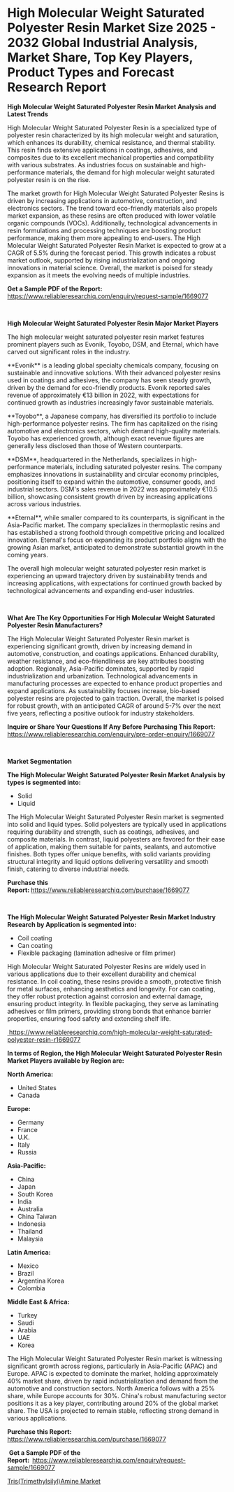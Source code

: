 <p><h1>High Molecular Weight Saturated Polyester Resin Market Size 2025 - 2032 Global Industrial Analysis, Market Share, Top Key Players, Product Types and Forecast Research Report</h1></p><p><strong>High Molecular Weight Saturated Polyester Resin Market Analysis and Latest Trends</strong></p>
<p><p>High Molecular Weight Saturated Polyester Resin is a specialized type of polyester resin characterized by its high molecular weight and saturation, which enhances its durability, chemical resistance, and thermal stability. This resin finds extensive applications in coatings, adhesives, and composites due to its excellent mechanical properties and compatibility with various substrates. As industries focus on sustainable and high-performance materials, the demand for high molecular weight saturated polyester resin is on the rise.</p><p>The market growth for High Molecular Weight Saturated Polyester Resins is driven by increasing applications in automotive, construction, and electronics sectors. The trend toward eco-friendly materials also propels market expansion, as these resins are often produced with lower volatile organic compounds (VOCs). Additionally, technological advancements in resin formulations and processing techniques are boosting product performance, making them more appealing to end-users. The High Molecular Weight Saturated Polyester Resin Market is expected to grow at a CAGR of 5.5% during the forecast period. This growth indicates a robust market outlook, supported by rising industrialization and ongoing innovations in material science. Overall, the market is poised for steady expansion as it meets the evolving needs of multiple industries.</p></p>
<p><strong>Get a Sample PDF of the Report:&nbsp;</strong> <a href="https://www.reliableresearchiq.com/enquiry/request-sample/1669077?utm_campaign=2853&utm_medium=2&utm_source=Github&utm_content=ia&utm_term=04042025&utm_id=high-molecular-weight-saturated-polyester-resin">https://www.reliableresearchiq.com/enquiry/request-sample/1669077</a></p>
<p>&nbsp;</p>
<p><strong>High Molecular Weight Saturated Polyester Resin Major Market Players</strong></p>
<p><p>The high molecular weight saturated polyester resin market features prominent players such as Evonik, Toyobo, DSM, and Eternal, which have carved out significant roles in the industry. </p><p>**Evonik** is a leading global specialty chemicals company, focusing on sustainable and innovative solutions. With their advanced polyester resins used in coatings and adhesives, the company has seen steady growth, driven by the demand for eco-friendly products. Evonik reported sales revenue of approximately €13 billion in 2022, with expectations for continued growth as industries increasingly favor sustainable materials.</p><p>**Toyobo**, a Japanese company, has diversified its portfolio to include high-performance polyester resins. The firm has capitalized on the rising automotive and electronics sectors, which demand high-quality materials. Toyobo has experienced growth, although exact revenue figures are generally less disclosed than those of Western counterparts.</p><p>**DSM**, headquartered in the Netherlands, specializes in high-performance materials, including saturated polyester resins. The company emphasizes innovations in sustainability and circular economy principles, positioning itself to expand within the automotive, consumer goods, and industrial sectors. DSM's sales revenue in 2022 was approximately €10.5 billion, showcasing consistent growth driven by increasing applications across various industries.</p><p>**Eternal**, while smaller compared to its counterparts, is significant in the Asia-Pacific market. The company specializes in thermoplastic resins and has established a strong foothold through competitive pricing and localized innovation. Eternal's focus on expanding its product portfolio aligns with the growing Asian market, anticipated to demonstrate substantial growth in the coming years.</p><p>The overall high molecular weight saturated polyester resin market is experiencing an upward trajectory driven by sustainability trends and increasing applications, with expectations for continued growth backed by technological advancements and expanding end-user industries.</p></p>
<p>&nbsp;</p>
<p><strong>What Are The Key Opportunities For High Molecular Weight Saturated Polyester Resin Manufacturers?</strong></p>
<p><p>The High Molecular Weight Saturated Polyester Resin market is experiencing significant growth, driven by increasing demand in automotive, construction, and coatings applications. Enhanced durability, weather resistance, and eco-friendliness are key attributes boosting adoption. Regionally, Asia-Pacific dominates, supported by rapid industrialization and urbanization. Technological advancements in manufacturing processes are expected to enhance product properties and expand applications. As sustainability focuses increase, bio-based polyester resins are projected to gain traction. Overall, the market is poised for robust growth, with an anticipated CAGR of around 5-7% over the next five years, reflecting a positive outlook for industry stakeholders.</p></p>
<p><strong>Inquire or Share Your Questions If Any Before Purchasing This Report:</strong> <a href="https://www.reliableresearchiq.com/enquiry/pre-order-enquiry/1669077?utm_campaign=2853&utm_medium=2&utm_source=Github&utm_content=ia&utm_term=04042025&utm_id=high-molecular-weight-saturated-polyester-resin">https://www.reliableresearchiq.com/enquiry/pre-order-enquiry/1669077</a></p>
<p>&nbsp;</p>
<p><strong>Market Segmentation</strong></p>
<p><strong>The High Molecular Weight Saturated Polyester Resin Market Analysis by types is segmented into:</strong></p>
<p><ul><li>Solid</li><li>Liquid</li></ul></p>
<p><p>The High Molecular Weight Saturated Polyester Resin market is segmented into solid and liquid types. Solid polyesters are typically used in applications requiring durability and strength, such as coatings, adhesives, and composite materials. In contrast, liquid polyesters are favored for their ease of application, making them suitable for paints, sealants, and automotive finishes. Both types offer unique benefits, with solid variants providing structural integrity and liquid options delivering versatility and smooth finish, catering to diverse industrial needs.</p></p>
<p><strong>Purchase this Report:&nbsp;</strong><a href="https://www.reliableresearchiq.com/purchase/1669077?utm_campaign=2853&utm_medium=2&utm_source=Github&utm_content=ia&utm_term=04042025&utm_id=high-molecular-weight-saturated-polyester-resin">https://www.reliableresearchiq.com/purchase/1669077</a></p>
<p>&nbsp;</p>
<p><strong>The High Molecular Weight Saturated Polyester Resin Market Industry Research by Application is segmented into:</strong></p>
<p><ul><li>Coil coating</li><li>Can coating</li><li>Flexible packaging (lamination adhesive or film primer)</li></ul></p>
<p><p>High Molecular Weight Saturated Polyester Resins are widely used in various applications due to their excellent durability and chemical resistance. In coil coating, these resins provide a smooth, protective finish for metal surfaces, enhancing aesthetics and longevity. For can coating, they offer robust protection against corrosion and external damage, ensuring product integrity. In flexible packaging, they serve as laminating adhesives or film primers, providing strong bonds that enhance barrier properties, ensuring food safety and extending shelf life.</p></p>
<p><a href="https://www.reliableresearchiq.com/high-molecular-weight-saturated-polyester-resin-r1669077?utm_campaign=2853&utm_medium=2&utm_source=Github&utm_content=ia&utm_term=04042025&utm_id=high-molecular-weight-saturated-polyester-resin">&nbsp;https://www.reliableresearchiq.com/high-molecular-weight-saturated-polyester-resin-r1669077</a></p>
<p><strong>In terms of Region, the High Molecular Weight Saturated Polyester Resin Market Players available by Region are:</strong></p>
<p>
    <p> <strong> North America: </strong>
        <ul>
            <li>United States</li>
            <li>Canada</li>
        </ul>
        </p> 
    <p> <strong> Europe: </strong>
        <ul>
            <li>Germany</li>
            <li>France</li>
            <li>U.K.</li>
            <li>Italy</li>
            <li>Russia</li>
        </ul>
        </p> 
    <p> <strong> Asia-Pacific: </strong>
        <ul>
            <li>China</li>
            <li>Japan</li>
            <li>South Korea</li>
            <li>India</li>
            <li>Australia</li>
            <li>China Taiwan</li>
            <li>Indonesia</li>
            <li>Thailand</li>
            <li>Malaysia</li>
        </ul>
        </p> 
    <p> <strong> Latin America: </strong>
        <ul>
            <li>Mexico</li>
            <li>Brazil</li>
            <li>Argentina Korea</li>
            <li>Colombia</li>
        </ul>
        </p> 
    <p> <strong> Middle East & Africa: </strong>
        <ul>
            <li>Turkey</li>
            <li>Saudi</li>
            <li>Arabia</li>
            <li>UAE</li>
            <li>Korea</li>
        </ul>
    </p>
    </p>
<p><p>The High Molecular Weight Saturated Polyester Resin market is witnessing significant growth across regions, particularly in Asia-Pacific (APAC) and Europe. APAC is expected to dominate the market, holding approximately 40% market share, driven by rapid industrialization and demand from the automotive and construction sectors. North America follows with a 25% share, while Europe accounts for 30%. China's robust manufacturing sector positions it as a key player, contributing around 20% of the global market share. The USA is projected to remain stable, reflecting strong demand in various applications.</p></p>
<p><strong>Purchase this Report: </strong><a href="https://www.reliableresearchiq.com/purchase/1669077?utm_campaign=2853&utm_medium=2&utm_source=Github&utm_content=ia&utm_term=04042025&utm_id=high-molecular-weight-saturated-polyester-resin">https://www.reliableresearchiq.com/purchase/1669077</a></p>
<p>&nbsp;<strong>Get a Sample PDF of the Report:&nbsp;&nbsp;</strong><a href="https://www.reliableresearchiq.com/enquiry/request-sample/1669077?utm_campaign=2853&utm_medium=2&utm_source=Github&utm_content=ia&utm_term=04042025&utm_id=high-molecular-weight-saturated-polyester-resin">https://www.reliableresearchiq.com/enquiry/request-sample/1669077</a></p>
<p><strong></strong></p>
<p><p><a href="https://github.com/saaindosya/Market-Research-Report-List-1/blob/main/tristrimethylsilylamine-market.md?utm_campaign=2853&utm_medium=2&utm_source=Github&utm_content=ia&utm_term=04042025&utm_id=high-molecular-weight-saturated-polyester-resin">Tris(Trimethylsilyl)Amine Market</a></p></p>